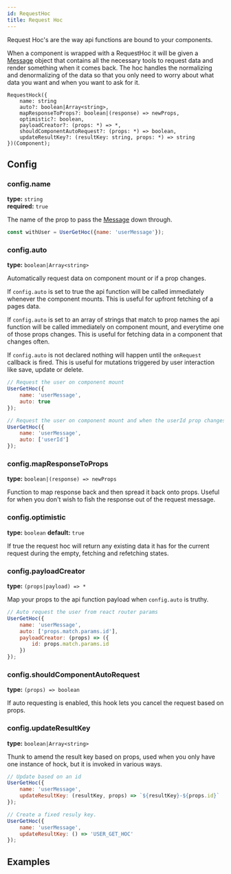 ```yaml
---
id: RequestHoc
title: Request Hoc
---
```


Request Hoc's are the way api functions are bound to your components.

When a component is wrapped with a RequestHoc it will be given a [Message] object that contains all 
the necessary tools to request data and render something when it comes back. The hoc handles the 
normalizing and denormalizing of the data so that you only need to worry about what data you want 
and when you want to ask for it.

```flow
RequestHock({
    name: string
    auto?: boolean|Array<string>,
    mapResponseToProps?: boolean|(response) => newProps,
    optimistic?: boolean,
    payloadCreator?: (props: *) => *,
    shouldComponentAutoRequest?: (props: *) => boolean,
    updateResultKey?: (resultKey: string, props: *) => string
})(Component);
```


## Config

### config.name
**type:** `string`  
**required:** `true`  

The name of the prop to pass the [Message] down through.

```js
const withUser = UserGetHoc({name: 'userMessage'});
```

### config.auto
**type:** `boolean|Array<string>`  

Automatically request data on component mount or if a prop changes.

If `config.auto` is set to true the api function will be called immediately whenever the component mounts.
This is useful for upfront fetching of a pages data.

If `config.auto` is set to an array of strings that match to prop names the api function will be called 
immediately on component mount, and everytime one of those props changes.
This is useful for fetching data in a component that changes often.

If `config.auto` is not declared nothing will happen until the `onRequest` callback is fired.
This is useful for mutations triggered by user interaction like save, update or delete.

```js
// Request the user on component mount
UserGetHoc({
    name: 'userMessage', 
    auto: true
});

// Request the user on component mount and when the userId prop changes
UserGetHoc({
    name: 'userMessage',
    auto: ['userId']
});
```

### config.mapResponseToProps
**type:** `boolean|(response) => newProps`  

Function to map response back and then spread it back onto props.
Useful for when you don't wish to fish the response out of the request message.


### config.optimistic
**type:** `boolean`
**default:** `true`

If true the request hoc will return any existing data it has for the current request
during the empty, fetching and refetching states.


### config.payloadCreator
**type:** `(props|payload) => *`  

Map your props to the api function payload when `config.auto` is truthy.

```js
// Auto request the user from react router params
UserGetHoc({
    name: 'userMessage', 
    auto: ['props.match.params.id'],
    payloadCreator: (props) => ({
        id: props.match.params.id
    })
});
```


### config.shouldComponentAutoRequest
**type:** `(props) => boolean`  

If auto requesting is enabled, this hook lets you cancel the request based on props.


### config.updateResultKey
**type:** `boolean|Array<string>`  

Thunk to amend the result key based on props, used when you only have one instance of hock,
but it is invoked in various ways.

```js
// Update based on an id
UserGetHoc({
    name: 'userMessage',
    updateResultKey: (resultKey, props) => `${resultKey}-${props.id}`
});

// Create a fixed resuly key.
UserGetHoc({
    name: 'userMessage',
    updateResultKey: () => 'USER_GET_HOC'
});
```





## Examples



[Message]: /docs/data/Message

